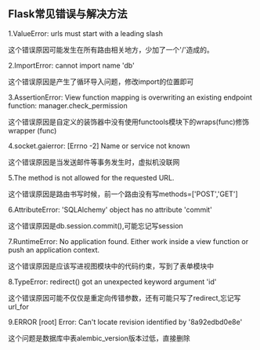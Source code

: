 ## Flask常见错误与解决方法

1.ValueError: urls must start with a leading slash

这个错误原因可能发生在所有路由相关地方，少加了一个'/'造成的。

2.ImportError: cannot import name 'db'

这个错误原因是产生了循环导入问题，修改import的位置即可

3.AssertionError: View function mapping is overwriting an existing endpoint function: manager.check_permission

这个错误原因是自定义的装饰器中没有使用functools模块下的wraps(func)修饰wrapper (func)

4.socket.gaierror: [Errno -2] Name or service not known

这个错误原因是当发送邮件等事务发生时，虚拟机没联网

5.The method is not allowed for the requested URL.

这个错误原因是路由书写时候，前一个路由没有写methods=['POST','GET']

6.AttributeError: 'SQLAlchemy' object has no attribute 'commit'

这个错误原因是db.session.commit(),可能忘记写session

7.RuntimeError: No application found. Either work inside a view function or push an application context.

这个错误原因是应该写进视图模块中的代码约束，写到了表单模块中

8.TypeError: redirect() got an unexpected keyword argument 'id'

这个错误原因可能不仅仅是重定向传错参数，还有可能只写了redirect,忘记写url_for

9.ERROR [root] Error: Can't locate revision identified by '8a92edbd0e8e'

这个问题是数据库中表alembic_version版本过低，直接删除

 